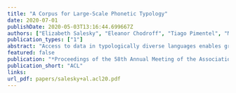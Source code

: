 ```yaml
---
title: "A Corpus for Large-Scale Phonetic Typology"
date: 2020-07-01
publishDate: 2020-05-03T13:16:44.699667Z
authors: ["Elizabeth Salesky", "Eleanor Chodroff", "Tiago Pimentel", "Matthew Wiesner", "Ryan Cotterell", "Alan W Black", "Jason Eisner"]
publication_types: ["1"]
abstract: "Access to data in typologically diverse languages enables greater study of cross-linguistic variation. Previous study in the area of phonetic typology has been limited to few widely-spoken languages for which data is available. The CMU Wilderness dataset is the first highly multilingual speech dataset with transcribed recordings of continuous speech from 699 languages. For many of these languages, this is the only existing language resource. However, use of this dataset is restricted by copyright, extensive computational requirements, and necessary domain knowledge to adapt methods to new low-resource languages. We remove these prerequisites by deriving and releasing speech measurements for immediate use. In this paper we describe the methodology to create our resource, and demonstrate its utility for research in phonetic typology through a series of case studies. All data and scriptswill be released for non-commercial use."
featured: false
publication: "*Proceedings of the 58th Annual Meeting of the Association for Computational Linguistics*"
publication_short: "ACL"
links:
url_pdf: papers/salesky+al.acl20.pdf
---
```


